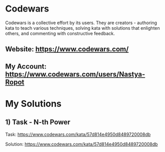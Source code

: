 # Codewars
Codewars is a collective effort by its users. They are creators - authoring kata to teach various techniques, solving kata with solutions that enlighten others, and commenting with constructive feedback. 
## Website: https://www.codewars.com/
## My Account: https://www.codewars.com/users/Nastya-Ropot



# My Solutions

## 1) Task - N-th Power

Task: https://www.codewars.com/kata/57d814e4950d8489720008db

Solution: https://www.codewars.com/kata/57d814e4950d8489720008db
